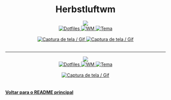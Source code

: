 <h1 align="center">Herbstluftwm</h1>
<div align="center">
  <a href="https://github.com/overlock1">
    <img src="https://img.shields.io/badge/usuário-overlock1-%232c3e50?style=for-the-badge" />
  </a>

  <br/>
  <a href="https://github.com/overlock1/Dotfiles">
    <img alt="Dotfiles" src="https://img.shields.io/badge/dots-%232c3e50?style=for-the-badge"/>
  </a>
  <a href="https://github.com/herbstluftwm/herbstluftwm">
    <img alt="WM" src="https://img.shields.io/badge/wm-herbstluftwm-%235352ed?style=for-the-badge"/>
  </a>
  <a href="https://github.com/overlock1/Dotfiles">
    <img alt="Tema" src="https://img.shields.io/badge/tema-custom-%232ed573?style=for-the-badge"/>
  </a>
  <br /><br />
  <a href="https://github.com/overlock1/Dotfiles/blob/master/.config/herbstluftwm/autostart">
    <img alt="Captura de tela / Gif" src="https://raw.githubusercontent.com/overlock1/Dotfiles/master/.config/herbstluftwm/2020-10-05-112727_1366x768_scrot.png" />
    <img alt="Captura de tela / Gif" src="https://raw.githubusercontent.com/overlock1/Dotfiles/master/.config/herbstluftwm/2020-10-05-113245_1366x768_scrot.png" />
  </a>
  <br/><br/>
</div>

----------------

<div align="center">
  <a href="https://gitlab.com/pedro.portales">
    <img src="https://img.shields.io/badge/usuário-pedro.portales-%232c3e50?style=for-the-badge" />
  </a>

  <br/>
  <a href="https://gitlab.com/pedro.portales/dotfiles">
    <img alt="Dotfiles" src="https://img.shields.io/badge/dots-%232c3e50?style=for-the-badge"/>
  </a>
  <a href="https://github.com/herbstluftwm/herbstluftwm">
    <img alt="WM" src="https://img.shields.io/badge/wm-herbstluftwm-%235352ed?style=for-the-badge"/>
  </a>
  <a href="https://draculatheme.com/">
    <img alt="Tema" src="https://img.shields.io/badge/tema-dracula-%232ed573?style=for-the-badge"/>
  </a>
  <br /><br />
  <a href="https://gitlab.com/pedro.portales/dotfiles/-/blob/master/.config/herbstluftwm/autostart">
    <img alt="Captura de tela / Gif" src="https://gitlab.com/pedro.portales/dotfiles/-/raw/master/ricing-finale.png" />
  </a>
  <br/><br/>
</div>

#### [Voltar para o README principal](https://github.com/unixwmbr/unixwmbr)
